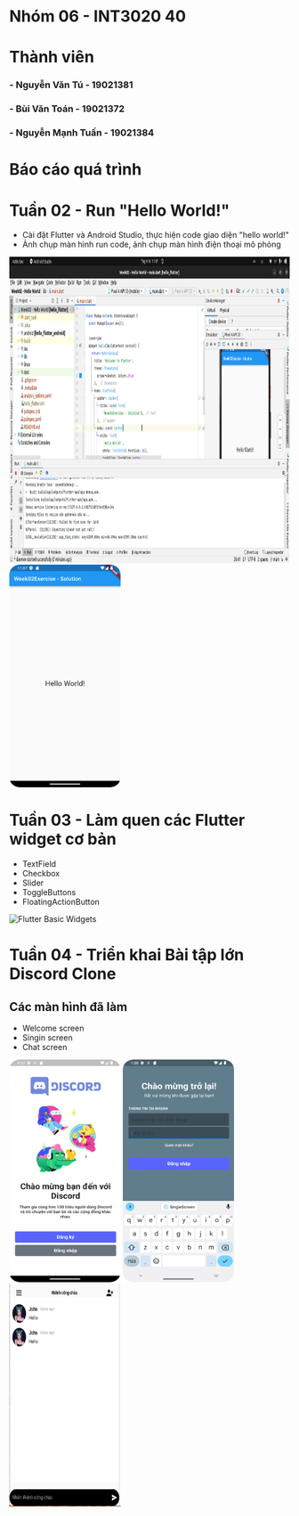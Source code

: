 # Nhóm 06 - INT3020 40

# Thành viên

### - Nguyễn Văn Tú - 19021381

### - Bùi Văn Toán - 19021372

### - Nguyễn Mạnh Tuấn - 19021384

# Báo cáo quá trình

# Tuần 02 - Run "Hello World!"

- Cài đặt Flutter và Android Studio, thực hiện code giao diện "hello world!"
- Ảnh chụp màn hình run code, ảnh chụp màn hình điện thoại mô phỏng

<img src="./img/Week02Solution%20-%20IDE%20Running%20Screen.png" width="800" height="550"/> <img src="./img/Week02Solution%20-%20Phone%20Screen.png" width="200" height="400"/>

# Tuần 03 - Làm quen các Flutter widget cơ bản

- TextField
- Checkbox
- Slider
- ToggleButtons
- FloatingActionButton

![Flutter Basic Widgets](./img/flutter_basic_widgets.gif)

# Tuần 04 - Triển khai Bài tập lớn Discord Clone
## Các màn hình đã làm

- Welcome screen
- Singin screen
- Chat screen

<img src="./img/week04%20-%20Nguyen%20Van%20Tu%20-%2019021391%20-%20Phone%20-%20welcome_screen.png" width="200" height="400"/> <img src="./img/week04%20-%20Nguyen%20Van%20Tu%20-%2019021391%20-%20Phone%20-%20singin_screen.png" width="200" height="400"/> <img src="./img/week04_chat_screen.png" width="200" height="400"/>
